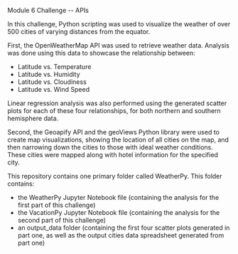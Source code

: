 Module 6 Challenge -- APIs

In this challenge, Python scripting was used to visualize the weather of over 500 cities of varying distances from the equator. 

First, the OpenWeatherMap API was used to retrieve weather data. Analysis was done using this data to showcase the relationship between:
- Latitude vs. Temperature
- Latitude vs. Humidity
- Latitude vs. Cloudiness
- Latitude vs. Wind Speed

Linear regression analysis was also performed using the generated scatter plots for each of these four relationships, for both northern and southern hemisphere data.

Second, the Geoapify API and the geoViews Python library were used to create map visualizations, showing the location of all cities on the map, and then narrowing down the cities to those with ideal weather conditions. These cities were mapped along with hotel information for the specified city.

This repository contains one primary folder called WeatherPy. This folder contains:
- the WeatherPy Jupyter Notebook file (containing the analysis for the first part of this challenge)
- the VacationPy Jupyter Notebook file (containing the analysis for the second part of this challenge)
- an output_data folder (containing the first four scatter plots generated in part one, as well as the output cities data spreadsheet generated from part one)
